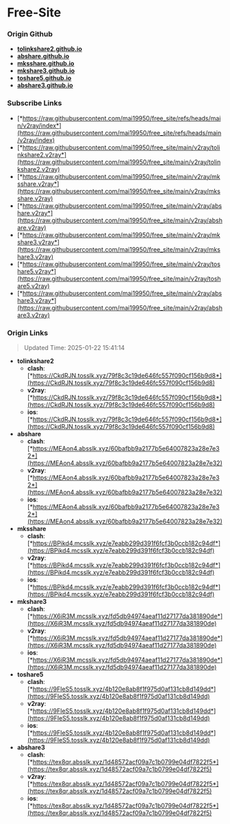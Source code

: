 # Free-Site

### Origin Github

- [**tolinkshare2.github.io**](https://github.com/tolinkshare2/tolinkshare2.github.io)
- [**abshare.github.io**](https://github.com/abshare/abshare.github.io)
- [**mksshare.github.io**](https://github.com/mksshare/mksshare.github.io)
- [**mkshare3.github.io**](https://github.com/mkshare3/mkshare3.github.io)
- [**toshare5.github.io**](https://github.com/toshare5/toshare5.github.io)
- [**abshare3.github.io**](https://github.com/abshare3/abshare3.github.io)

### Subscribe Links

- [*https://raw.githubusercontent.com/mai19950/free_site/refs/heads/main/v2ray/index*](https://raw.githubusercontent.com/mai19950/free_site/refs/heads/main/v2ray/index)
- [*https://raw.githubusercontent.com/mai19950/free_site/main/v2ray/tolinkshare2.v2ray*](https://raw.githubusercontent.com/mai19950/free_site/main/v2ray/tolinkshare2.v2ray)
- [*https://raw.githubusercontent.com/mai19950/free_site/main/v2ray/mksshare.v2ray*](https://raw.githubusercontent.com/mai19950/free_site/main/v2ray/mksshare.v2ray)
- [*https://raw.githubusercontent.com/mai19950/free_site/main/v2ray/abshare.v2ray*](https://raw.githubusercontent.com/mai19950/free_site/main/v2ray/abshare.v2ray)
- [*https://raw.githubusercontent.com/mai19950/free_site/main/v2ray/mkshare3.v2ray*](https://raw.githubusercontent.com/mai19950/free_site/main/v2ray/mkshare3.v2ray)
- [*https://raw.githubusercontent.com/mai19950/free_site/main/v2ray/toshare5.v2ray*](https://raw.githubusercontent.com/mai19950/free_site/main/v2ray/toshare5.v2ray)
- [*https://raw.githubusercontent.com/mai19950/free_site/main/v2ray/abshare3.v2ray*](https://raw.githubusercontent.com/mai19950/free_site/main/v2ray/abshare3.v2ray)

### Origin Links

> Updated Time: 2025-01-22 15:41:14

- **tolinkshare2**
  - **clash**: [*https://CkdRJN.tosslk.xyz/79f8c3c19de646fc557f090cf156b9d8*](https://CkdRJN.tosslk.xyz/79f8c3c19de646fc557f090cf156b9d8)
  - **v2ray**: [*https://CkdRJN.tosslk.xyz/79f8c3c19de646fc557f090cf156b9d8*](https://CkdRJN.tosslk.xyz/79f8c3c19de646fc557f090cf156b9d8)
  - **ios**: [*https://CkdRJN.tosslk.xyz/79f8c3c19de646fc557f090cf156b9d8*](https://CkdRJN.tosslk.xyz/79f8c3c19de646fc557f090cf156b9d8)
- **abshare**
  - **clash**: [*https://MEAon4.absslk.xyz/60bafbb9a2177b5e64007823a28e7e32*](https://MEAon4.absslk.xyz/60bafbb9a2177b5e64007823a28e7e32)
  - **v2ray**: [*https://MEAon4.absslk.xyz/60bafbb9a2177b5e64007823a28e7e32*](https://MEAon4.absslk.xyz/60bafbb9a2177b5e64007823a28e7e32)
  - **ios**: [*https://MEAon4.absslk.xyz/60bafbb9a2177b5e64007823a28e7e32*](https://MEAon4.absslk.xyz/60bafbb9a2177b5e64007823a28e7e32)
- **mksshare**
  - **clash**: [*https://BPikd4.mcsslk.xyz/e7eabb299d391f6fcf3b0ccb182c94df*](https://BPikd4.mcsslk.xyz/e7eabb299d391f6fcf3b0ccb182c94df)
  - **v2ray**: [*https://BPikd4.mcsslk.xyz/e7eabb299d391f6fcf3b0ccb182c94df*](https://BPikd4.mcsslk.xyz/e7eabb299d391f6fcf3b0ccb182c94df)
  - **ios**: [*https://BPikd4.mcsslk.xyz/e7eabb299d391f6fcf3b0ccb182c94df*](https://BPikd4.mcsslk.xyz/e7eabb299d391f6fcf3b0ccb182c94df)
- **mkshare3**
  - **clash**: [*https://X6iR3M.mcsslk.xyz/fd5db94974aeaf11d27177da381890de*](https://X6iR3M.mcsslk.xyz/fd5db94974aeaf11d27177da381890de)
  - **v2ray**: [*https://X6iR3M.mcsslk.xyz/fd5db94974aeaf11d27177da381890de*](https://X6iR3M.mcsslk.xyz/fd5db94974aeaf11d27177da381890de)
  - **ios**: [*https://X6iR3M.mcsslk.xyz/fd5db94974aeaf11d27177da381890de*](https://X6iR3M.mcsslk.xyz/fd5db94974aeaf11d27177da381890de)
- **toshare5**
  - **clash**: [*https://9FIeS5.tosslk.xyz/4b120e8ab8f1f975d0af131cb8d149dd*](https://9FIeS5.tosslk.xyz/4b120e8ab8f1f975d0af131cb8d149dd)
  - **v2ray**: [*https://9FIeS5.tosslk.xyz/4b120e8ab8f1f975d0af131cb8d149dd*](https://9FIeS5.tosslk.xyz/4b120e8ab8f1f975d0af131cb8d149dd)
  - **ios**: [*https://9FIeS5.tosslk.xyz/4b120e8ab8f1f975d0af131cb8d149dd*](https://9FIeS5.tosslk.xyz/4b120e8ab8f1f975d0af131cb8d149dd)
- **abshare3**
  - **clash**: [*https://tex8qr.absslk.xyz/1d48572acf09a7c1b0799e04df7822f5*](https://tex8qr.absslk.xyz/1d48572acf09a7c1b0799e04df7822f5)
  - **v2ray**: [*https://tex8qr.absslk.xyz/1d48572acf09a7c1b0799e04df7822f5*](https://tex8qr.absslk.xyz/1d48572acf09a7c1b0799e04df7822f5)
  - **ios**: [*https://tex8qr.absslk.xyz/1d48572acf09a7c1b0799e04df7822f5*](https://tex8qr.absslk.xyz/1d48572acf09a7c1b0799e04df7822f5)

